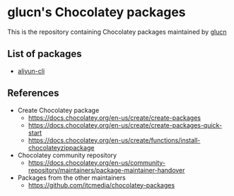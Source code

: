 # glucn's Chocolatey packages

This is the repository containing Chocolatey packages maintained by [glucn](https://glucn.com)

## List of packages
- [aliyun-cli](https://community.chocolatey.org/packages/aliyun-cli)

## References
- Create Chocolatey package
  - https://docs.chocolatey.org/en-us/create/create-packages
  - https://docs.chocolatey.org/en-us/create/create-packages-quick-start
  - https://docs.chocolatey.org/en-us/create/functions/install-chocolateyzippackage
- Chocolatey community repository
  - https://docs.chocolatey.org/en-us/community-repository/maintainers/package-maintainer-handover
- Packages from the other maintainers
  - https://github.com/jtcmedia/chocolatey-packages